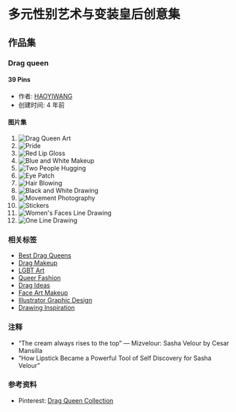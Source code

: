 # 多元性别艺术与变装皇后创意集

## 作品集

### Drag queen

#### 39 Pins

- 作者: [HAOYIWANG](https://www.pinterest.com/haoyiwang8262/)
- 创建时间: 4 年前

#### 图片集

1. ![Drag Queen Art](https://i.pinimg.com/75x75_RS/f5/7b/04/f57b04c83360ddf97641d9cd50b5010a.jpg)
2. ![Pride](https://i.pinimg.com/236x/ed/88/3a/ed883a6b006bf51743f146a0a771f826.jpg)
3. ![Red Lip Gloss](https://i.pinimg.com/236x/0f/05/41/0f05412974784be96f41f922673de485.jpg)
4. ![Blue and White Makeup](https://i.pinimg.com/236x/52/0d/d9/520dd9ec0787e089ff10bd14e29f4130.jpg)
5. ![Two People Hugging](https://i.pinimg.com/236x/9c/eb/37/9ceb37e36ee5d1e9763bdd25aa220bb3.jpg)
6. ![Eye Patch](https://i.pinimg.com/236x/31/51/89/315189eb8b700707563bdbc623f1cba0.jpg)
7. ![Hair Blowing](https://i.pinimg.com/236x/80/5d/d4/805dd428f8fa0395fe290ed2ab5fdbbb.jpg)
8. ![Black and White Drawing](https://i.pinimg.com/236x/dd/72/cc/dd72ccadc58464040526783d83a21a1f.jpg)
9. ![Movement Photography](https://i.pinimg.com/236x/42/84/97/428497d989a4239adb267e8e944b9339.jpg)
10. ![Stickers](https://i.pinimg.com/236x/4c/0b/f0/4c0bf06e8a6b19b579862460e620e011.jpg)
11. ![Women's Faces Line Drawing](https://i.pinimg.com/236x/28/34/49/28344989e7f6058e893de2d800ecd609.jpg)
12. ![One Line Drawing](https://i.pinimg.com/236x/1e/d7/2a/1ed72ae0b79dcb9dd84ba87bd1bfd079.jpg)

### 相关标签
- [Best Drag Queens](https://www.pinterest.com/ideas/best-drag-queens/)
- [Drag Makeup](https://www.pinterest.com/ideas/drag-make-up/)
- [LGBT Art](https://www.pinterest.com/ideas/lgbt-art/)
- [Queer Fashion](https://www.pinterest.com/ideas/queer-fashion/)
- [Drag Ideas](https://www.pinterest.com/ideas/drag-ideas/)
- [Face Art Makeup](https://www.pinterest.com/ideas/face-art-makeup/)
- [Illustrator Graphic Design](https://www.pinterest.com/ideas/illustrator-graphic-design/)
- [Drawing Inspiration](https://www.pinterest.com/ideas/drawing-inspiration/)

### 注释
- “The cream always rises to the top” — Mizvelour: Sasha Velour by Cesar Mansilla
- “How Lipstick Became a Powerful Tool of Self Discovery for Sasha Velour”

### 参考资料
- Pinterest: [Drag Queen Collection](https://www.pinterest.com/)